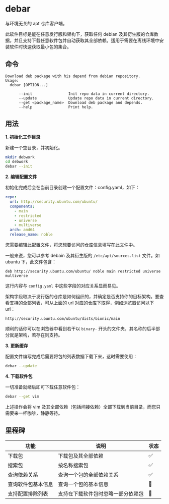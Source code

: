 # debar

与环境无关的 apt 仓库客户端。

此软件目标是能在任意发行版和架构下，获取任何 debian 及其衍生版的仓库数据，并且支持下载任意软件包并自动获取其全部依赖。适用于需要在离线环境中安装软件时快速获取最小包的集合。

## 命令

```
Download deb package with his depend from debian repository.
Usage:
  debar [OPTION...]

      --init                Init repo data in current directory.
      --update              Update repo data in current directory.
      --get <package_name>  Download deb package and depends.
      --help                Print help.
```

## 用法

**1. 初始化工作目录**

新建一个空目录，并初始化。

```sh
mkdir debwork
cd debwork
debar --init
```

**2. 编辑配置文件**

初始化完成后会在当前目录创建一个配置文件：config.yaml，如下：

```yaml
repo:
  url: http://security.ubuntu.com/ubuntu/
  components:
    - main
    - restricted
    - universe
    - multiverse
  arch: amd64
  release_name: noble
```

您需要编辑此配置文件，将您想要访问的仓库信息填写在此文件中。

一般来说，您可以参考 debain 及其衍生版的 `/etc/apt/sources.list` 文件。如 ubuntu 下，此文件包含：

```
deb http://security.ubuntu.com/ubuntu/ noble main restricted universe multiverse
```

这行内容与 `config.yaml` 中这些字段的对应关系显而易见。

架构字段取决于发行版的仓库是如何组织的，并确定是否支持你的目标架构。要查看支持的全部列表，可从上面的 url 对应的仓库下取得，例如浏览器访问以下 url：

```url
http://security.ubuntu.com/ubuntu/dists/bionic/main
```

顺利的话你可以在浏览器中看到若干以 `binary-` 开头的文件夹，其名称的后半部分就是架构，若存在则支持。


**3. 更新缓存**

配置文件编写完成后需要将包的列表数据下载下来，这时需要使用：

```sh
debar --update
```

**4. 下载软件包**

一切准备就绪后即可下载任意软件包：

```sh
debar --get vim
```

上述操作会将 vim 及其全部依赖（包括间接依赖）全部下载到当前目录，而您只需要来一杯咖啡，静静等待。

## 里程碑

|功能| 说明          |状态|
|---|-------------|----|
|下载包| 下载包及其全部依赖   |✅|
|搜索包| 按名称搜索包      |✅|
|查询依赖关系| 查询一个包的全部依赖关系 |✅|
|查询软件包基本信息| 查询一个包的基本信息  |🐢|
|支持配置排除列表| 支持在下载软件包时忽略一部分依赖包 |🐢|
